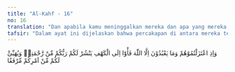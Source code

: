```yaml
---
title: "Al-Kahf - 16"
no: 16
translation: "Dan apabila kamu meninggalkan mereka dan apa yang mereka sembah selain Allah, maka carilah tempat berlindung ke dalam gua itu, niscaya Tuhanmu akan melimpahkan sebagian rahmat-Nya kepadamu dan menyediakan sesuatu yang berguna bagimu dalam urusanmu."
tafsir: "Dalam ayat ini dijelaskan bahwa percakapan di antara mereka terus berlanjut, sebagian dari mereka berkata kepada yang lain, \"Bilamana kamu menjauhkan diri dari kaum dan kampung halamanmu lahir dan batin, menolak untuk mengikuti adat-istiadat mereka, dan tidak mau menyembah selain Allah, sehingga menimbulkan kemarahan mereka terhadap kamu, maka seharusnya kamu mencari tempat berlindung seperti gua.\"\n\n\"Di tempat tersebut kamu dapat melakukan ibadah dengan tekun dan khusyuk serta terhindar dari gangguan kaummu. Bilamana kamu sudah menghambakan diri sepenuhnya kepada Allah, serta memohon pemeliharaan-Nya, maka Dia tentu akan mencurahkan rahmat-Nya kepadamu. Kamu tidak akan mati kelaparan atau kehausan dalam gua itu. Allah swt akan memberi jalan keluar kepadamu dalam mengatasi kesukaran makan dan minum ataupun lainnya. Allah akan melapangkan jalan beribadah dengan sempurna kepada-Nya sehingga kamu bisa merasakan kelezatan ibadah yang melebihi kelezatan lainnya.\" Demikian isi percakapan mereka. Apa yang mereka ucapkan itu lahir dari keyakinan dan harapan mereka akan anugerah Allah dan berkat kepasrahan dan keimanan mereka yang sempurna kepada-Nya. Allah swt telah menggerakkan hati para pemuda itu untuk menjadi orang-orang yang saleh, penghuni gua. Kisah mereka akhirnya selalu dikenang dalam sejarah umat beragama. Demikian sifat para pemuda itu, selamanya hati mereka lebih suci dan lebih cinta kepada kebenaran, yaitu sifat yang amat baik yang diperlukan bagi seseorang pemimpin.\n\nIbnu 'Abbas berkata:\n\n\r\n\nTidaklah Allah mengutus seorang nabi kecuali dia seorang pemuda, dan tiada diberikan ilmu kepada seorang alim, kecuali dia pemuda.\n\nKemudian beliau membaca potongan ayat-ayat tersebut sebagai berikut:\n\nMereka (yang lain) berkata, \"Kami mendengar ada seorang pemuda yang mencela (berhala-berhala ini), namanya Ibrahim.\" (al-Anbiya/21: 60)\n\nDan firman Allah swt:\n\nDan (ingatlah) ketika Musa berkata kepada pembantunya. (al-Kahf/18: 60)\n\nDan firman Allah swt:\n\nSesungguhnya mereka adalah pemuda-pemuda yang beriman kepada Tuhan mereka, dan Kami tambahkan petunjuk kepada mereka. (al-Kahf/18: 13)\n\nAyat ini menunjukkan ketabahan hidup para pemuda Ashhabul Kahf ketika menyepi di dalam gua karena menyembunyikan agamanya. Al-Gazali, dalam kitabnya Ihya' 'Ulumuddin, menolak menggunakan ayat ini untuk dijadikan dalil bagi keutamaan hidup uzlah. Beliau berkata, \"Ashhabul Kahf tidak mengasingkan diri mereka sendiri antara satu dengan yang lain. Mereka seluruhnya adalah orang-orang yang beriman. Mereka mengasingkan diri dari orang-orang kafir.\" Jadi wajarlah kalau mereka ber-uzlah agar terpelihara dari penyiksaan orang-orang kafir dan raja yang hendak membunuh mereka. Hidup menyepi dalam arti mengasingkan diri dari kejahatan dan kebatilan yang tidak dapat diperbaiki atau mereka tidak sanggup memperbaikinya, maka uzlah semacam ini dibenarkan. As-Suyuti dalam kitabnya Al-Iklil berpendapat bahwa dari ayat ini dapat dipahami bahwa uzlah, mengasingkan diri, lari dari kezaliman, dan tinggal dalam gua disyariatkan ketika situasi beragama tidak kondusif atau rusak. Pendapat beliau ini perlu penjelasan karena masih kabur. Zaman manakah yang bersih dari kerusakan? Sebenarnya yang dapat dipahami dari ayat ini ialah para pemuda itu mengasingkan diri karena adanya pemerkosaan terhadap hak hidup beragama.\n\nHidup uzlah karena frustasi dan keputusasaan dalam menghadapi kenyataan hidup tidak dibenarkan oleh agama. Untuk memahami ayat ini, harus diperhatikan suasana di kala terjadinya peristiwa uzlah-nya pemuda itu. Mereka menyepi dengan melarikan diri ke dalam gua karena akan dibunuh oleh raja yang sewenang-wenang. Suasana saat itu juga tidak mendukung untuk berjuang melawan kesewenang-wenangan raja, dan memperlihatkan keimanan mereka.\n\nDi masa permulaan Islam, Nabi menyuruh sahabat-sahabatnya berhijrah ke negeri Habsyah, kemudian ke Madinah, dan beliau sendiri lalu juga hijrah ke sana disebabkan oleh keganasan kaum musyrikin Quraisy, sedang kaum Muslimin tidak dapat berbuat apa-apa menghadapinya, karena masih lemah. Bahkan, bagi Nabi saw khususnya, mereka telah bersiap untuk membunuh-nya. Mereka mengepung rumah Nabi di malam hari untuk melaksanakan rencana pembunuhan itu.\n\nKarena kaum musyrikin telah mengadakan persekongkolan untuk membunuh Nabi, maka Allah memerintahkan agar Nabi hijrah. Atas dasar perintah itulah, Nabi hijrah. Jadi, bukan karena lari dari medan peperangan, menyendiri atau uzlah, dan sebagainya. Hidup uzlah dalam arti mengasingkan diri dari kemewahan hidup dan perbudakan harta dan hawa nafsu, lalu hidup sederhana di tengah-tengah masyarakat, sebagaimana yang diperlihatkan sahabat Nabi Abu dzar Al-Gifari, tidak tercela, bahkan dibenarkan oleh agama Islam. Ibnu Katsir berkata, \"Abu dzar berpendapat bahwa tidaklah patut seorang muslim memiliki harta melebihi dari persediaan makanannya sehari semalam, atau dari sesuatu yang diperguna-kannya untuk berperang, atau dari suatu yang disediakan untuk tamu. Beliau berpegang kepada dhahir ayat:\n\nDan orang-orang yang menyimpan emas dan perak dan tidak menginfakkannya di jalan Allah, maka berikanlah kabar gembira kepada mereka, (bahwa mereka akan mendapat) azab yang pedih. (at-Taubah/9: 34)\n\nAbu dzar hidup dalam kesederhanaan karena tidak mau terlibat dalam kehidupan mewah yang mulai merebak pada zaman khalifah Usman r.a. Demikian contoh kehidupan uzlah yang terdapat di kalangan sahabat Rasulullah saw\"."
---
```


وَاِذِ اعْتَزَلْتُمُوْهُمْ وَمَا يَعْبُدُوْنَ اِلَّا اللّٰهَ فَأْوٗٓا اِلَى الْكَهْفِ يَنْشُرْ لَكُمْ رَبُّكُمْ مِّنْ رَّحْمَتِهٖ وَيُهَيِّئْ لَكُمْ مِّنْ اَمْرِكُمْ مِّرْفَقًا
